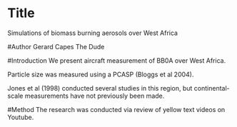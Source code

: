 # Title
Simulations of biomass burning aerosols over West Africa

#Author
Gerard Capes
The Dude

#Introduction
We present aircraft measurement of BB0A over West Africa.

Particle size was measured using a PCASP (Bloggs et al 2004).

Jones et al (1998) conducted several studies in this region, 
but continental-scale measurements have not previously been made.

#Method
The research was conducted via review of yellow text videos on Youtube.